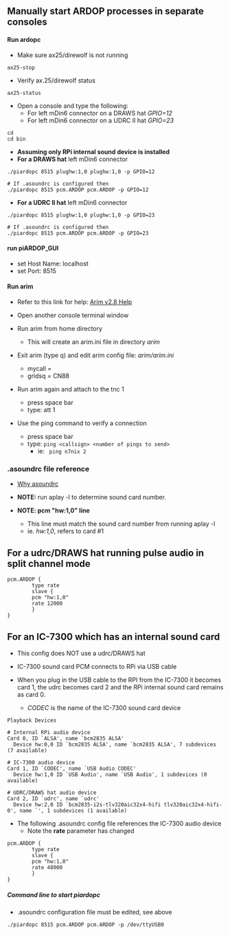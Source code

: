 ## Manually start ARDOP processes in separate consoles

#### Run ardopc
* Make sure ax25/direwolf is not running
```
ax25-stop
```
* Verify ax.25/direwolf status
```
ax25-status
```
* Open a console and type the following:
  * For left mDin6 connector on a DRAWS hat _GPIO=12_
  * For left mDin6 connector on a UDRC II hat _GPIO=23_

```
cd
cd bin
```
* __Assuming only RPi internal sound device is installed__
* __For a DRAWS hat__ left mDin6 connector
```
./piardopc 8515 plughw:1,0 plughw:1,0 -p GPIO=12

# If .asoundrc is configured then
./piardopc 8515 pcm.ARDOP pcm.ARDOP -p GPIO=12
```
* __For a UDRC II hat__ left mDin6 connector
```
./piardopc 8515 plughw:1,0 plughw:1,0 -p GPIO=23

# If .asoundrc is configured then
./piardopc 8515 pcm.ARDOP pcm.ARDOP -p GPIO=23
```
#### run piARDOP_GUI
* set Host Name: localhost
* set Port: 8515

#### Run arim
* Refer to this link for help: [Arim v2.8 Help](https://www.whitemesa.net/arim/arim.html)
* Open another console terminal window
* Run arim from home directory
  * This will create an arim.ini file in directory _arim_
* Exit arim (type q) and edit arim config file: _arim/arim.ini_
  * mycall =
  * gridsq = CN88

* Run arim again and attach to the tnc 1
  * press space bar
  * type: att 1

* Use the ping command to verify a connection
  * press space bar
  * type: ```ping <callsign> <number of pings to send>```
    * ie: ``` ping n7nix 2```


### .asoundrc file reference

* [Why asoundrc](https://www.alsa-project.org/wiki/Asoundrc)

* __NOTE:__ run aplay -l to determine sound card number.
* __NOTE: pcm "hw:1,0" line__
  * This line must match the sound card number from running aplay -l
  * ie. _hw:1,0_, refers to card #1


## For a udrc/DRAWS hat running pulse audio in split channel mode


```
pcm.ARDOP {
        type rate
        slave {
        pcm "hw:1,0"
        rate 12000
        }
}
```

## For an IC-7300 which has an internal sound card

* This config does NOT use a udrc/DRAWS hat
* IC-7300 sound card PCM connects to RPi via USB cable

* When you plug in the USB cable to the RPI from the IC-7300 it
becomes card 1, the udrc becomes card 2 and the RPi internal sound
card remains as card 0.
  * _CODEC_ is the name of the IC-7300 sound card device

```
Playback Devices

# Internal RPi audio device
Card 0, ID `ALSA', name `bcm2835 ALSA'
  Device hw:0,0 ID `bcm2835 ALSA', name `bcm2835 ALSA', 7 subdevices (7 available)

# IC-7300 audio device
Card 1, ID `CODEC', name `USB Audio CODEC'
  Device hw:1,0 ID `USB Audio', name `USB Audio', 1 subdevices (0 available)

# UDRC/DRAWS hat audio device
Card 2, ID `udrc', name `udrc'
  Device hw:2,0 ID `bcm2835-i2s-tlv320aic32x4-hifi tlv320aic32x4-hifi-0', name `', 1 subdevices (1 available)
```

* The following .asoundrc config file references the IC-7300 audio device
  * Note the __rate__ parameter has changed
```
pcm.ARDOP {
        type rate
        slave {
        pcm "hw:1,0"
        rate 48000
        }
}
```
##### Command line to start piardopc

* .asoundrc configuration file must be edited, see above

```
./piardopc 8515 pcm.ARDOP pcm.ARDOP -p /dev/ttyUSB0
```
